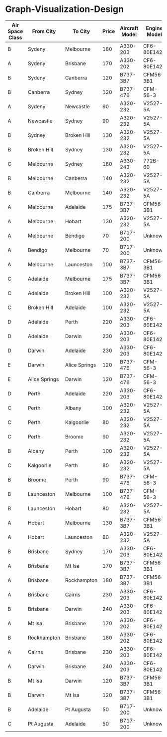 # Graph-Visualization-Design




<table class="tableizer-table">
<thead><tr class="tableizer-firstrow"><th>Air Space Class</th><th>From City</th><th>To City</th><th>Price</th><th>Aircraft Model</th><th>Engine Model</th></tr></thead><tbody>
 <tr><td>B</td><td>Sydeny</td><td>Melbourne</td><td>180</td><td>A330-203</td><td>CF6-80E142</td></tr>
 <tr><td>A</td><td>Sydeny</td><td>Brisbane</td><td>170</td><td>A330-202</td><td>CF6-80E142</td></tr>
 <tr><td>B</td><td>Sydeny</td><td>Canberra</td><td>120</td><td>B737-3B7</td><td>CFM56-3B1</td></tr>
 <tr><td>B</td><td>Canberra</td><td>Sydney</td><td>120</td><td>B737-476</td><td>CFM-56-3</td></tr>
 <tr><td>A</td><td>Sydeny</td><td>Newcastle</td><td>90</td><td>A320-232</td><td>V2527-5A</td></tr>
 <tr><td>A</td><td>Newcastle</td><td>Sydney</td><td>90</td><td>A320-232</td><td>V2527-5A</td></tr>
 <tr><td>B</td><td>Sydney</td><td>Broken Hill</td><td>130</td><td>A320-232</td><td>V2527-5A</td></tr>
 <tr><td>B</td><td>Broken Hill</td><td>Sydney</td><td>130</td><td>A320-232</td><td>V2527-5A</td></tr>
 <tr><td>C</td><td>Melbourne</td><td>Sydney</td><td>180</td><td>A330-243</td><td>772B-60</td></tr>
 <tr><td>B</td><td>Melbourne</td><td>Canberra</td><td>140</td><td>A320-232</td><td>V2527-5A</td></tr>
 <tr><td>B</td><td>Canberra</td><td>Melbourne</td><td>140</td><td>A320-232</td><td>V2527-5A</td></tr>
 <tr><td>A</td><td>Melbourne</td><td>Adelaide</td><td>175</td><td>B737-3B7</td><td>CFM56-3B1</td></tr>
 <tr><td>A</td><td>Melbourne</td><td>Hobart</td><td>130</td><td>A320-232</td><td>V2527-5A</td></tr>
 <tr><td>A</td><td>Melbourne</td><td>Bendigo</td><td>70</td><td>B717-200</td><td>Unknown</td></tr>
 <tr><td>A</td><td>Bendigo</td><td>Melbourne</td><td>70</td><td>B717-200</td><td>Unknown</td></tr>
 <tr><td>A</td><td>Melbourne</td><td>Launceston</td><td>100</td><td>B737-3B7</td><td>CFM56-3B1</td></tr>
 <tr><td>C</td><td>Adelaide</td><td>Melbourne</td><td>175</td><td>B737-3B7</td><td>CFM56-3B1</td></tr>
 <tr><td>C</td><td>Adelaide</td><td>Broken Hill</td><td>100</td><td>A320-232</td><td>V2527-5A</td></tr>
 <tr><td>C</td><td>Broken Hill</td><td>Adelaide</td><td>100</td><td>A320-232</td><td>V2527-5A</td></tr>
 <tr><td>D</td><td>Adelaide</td><td>Perth</td><td>220</td><td>A330-203</td><td>CF6-80E142 </td></tr>
 <tr><td>D</td><td>Adelaide</td><td>Darwin</td><td>230</td><td>A330-203</td><td>CF6-80E142 </td></tr>
 <tr><td>D</td><td>Darwin</td><td>Adelaide</td><td>230</td><td>A330-203</td><td>CF6-80E142 </td></tr>
 <tr><td>E</td><td>Darwin</td><td>Alice Springs</td><td>120</td><td>B737-476</td><td>CFM-56-3</td></tr>
 <tr><td>E</td><td>Alice Springs</td><td>Darwin</td><td>120</td><td>B737-476</td><td>CFM-56-3</td></tr>
 <tr><td>D</td><td>Perth</td><td>Adelaide</td><td>220</td><td>A330-203</td><td>CF6-80E142</td></tr>
 <tr><td>C</td><td>Perth</td><td>Albany</td><td>100</td><td>A320-232</td><td>V2527-5A</td></tr>
 <tr><td>C</td><td>Perth</td><td>Kalgoorlie</td><td>80</td><td>A320-232</td><td>V2527-5A</td></tr>
 <tr><td>C</td><td>Perth</td><td>Broome</td><td>90</td><td>A320-232</td><td>V2527-5A</td></tr>
 <tr><td>B</td><td>Albany</td><td>Perth</td><td>100</td><td>A320-232</td><td>V2527-5A</td></tr>
 <tr><td>C</td><td>Kalgoorlie</td><td>Perth</td><td>80</td><td>A320-232</td><td>V2527-5A</td></tr>
 <tr><td>B</td><td>Broome</td><td>Perth</td><td>90</td><td>B737-476</td><td>CFM-56-3</td></tr>
 <tr><td>B</td><td>Launceston</td><td>Melbourne</td><td>100</td><td>B737-476</td><td>CFM-56-3</td></tr>
 <tr><td>B</td><td>Launceston</td><td>Hobart</td><td>80</td><td>A320-232</td><td>V2527-5A</td></tr>
 <tr><td>A</td><td>Hobart</td><td>Melbourne</td><td>130</td><td>B737-3B7</td><td>CFM56-3B1</td></tr>
 <tr><td>A</td><td>Hobart</td><td>Launceston</td><td>80</td><td>A320-232</td><td>V2527-5A</td></tr>
 <tr><td>B</td><td>Brisbane</td><td>Sydney</td><td>170</td><td>A330-203</td><td>CF6-80E142</td></tr>
 <tr><td>A</td><td>Brisbane</td><td>Mt Isa</td><td>170</td><td>B737-3B7</td><td>CFM56-3B1</td></tr>
 <tr><td>A</td><td>Brisbane</td><td>Rockhampton</td><td>180</td><td>B737-3B7</td><td>CFM56-3B1</td></tr>
 <tr><td>A</td><td>Brisbane</td><td>Cairns</td><td>230</td><td>A330-203</td><td>CF6-80E142</td></tr>
 <tr><td>B</td><td>Brisbane</td><td>Darwin</td><td>240</td><td>A330-203</td><td>CF6-80E142</td></tr>
 <tr><td>A</td><td>Mt Isa</td><td>Brisbane</td><td>170</td><td>A330-202</td><td>CF6-80E142</td></tr>
 <tr><td>B</td><td>Rockhampton</td><td>Brisbane</td><td>180</td><td>A330-202</td><td>CF6-80E142</td></tr>
 <tr><td>A</td><td>Cairns</td><td>Brisbane</td><td>230</td><td>A330-203</td><td>CF6-80E142</td></tr>
 <tr><td>A</td><td>Darwin</td><td>Brisbane</td><td>240</td><td>A330-203</td><td>CF6-80E142</td></tr>
 <tr><td>B</td><td>Mt Isa</td><td>Darwin</td><td>120</td><td>B737-3B7</td><td>CFM56-3B1</td></tr>
 <tr><td>B</td><td>Darwin</td><td>Mt Isa</td><td>120</td><td>B737-3B7</td><td>CFM56-3B1</td></tr>
 <tr><td>B</td><td>Adelaide</td><td>Pt Augusta</td><td>50</td><td>B717-200</td><td>Unknown</td></tr>
 <tr><td>C</td><td>Pt Augusta</td><td>Adelaide</td><td>50</td><td>B717-200</td><td>Unknown</td></tr>
</tbody></table>
